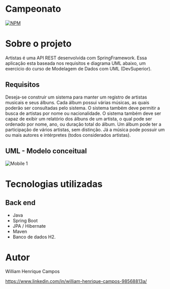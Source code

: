 # Campeonato 
[![NPM](https://img.shields.io/npm/l/react)](https://github.com/devsuperior/sds1-wmazoni/blob/master/LICENSE) 

# Sobre o projeto

Artistas é uma API REST desenvolvida com SpringFramework. Essa aplicação esta baseada nos requisitos e diagrama UML abaixo, um exercicio do curso de Modelagem de Dados com UML (DevSuperior).

## Requisitos
Deseja-se construir um sistema para manter um registro de artistas
musicais e seus álbuns. Cada álbum possui várias músicas, as quais poderão ser consultadas pelo
sistema. O sistema também deve permitir a busca de artistas por nome ou nacionalidade. O sistema
também deve ser capaz de exibir um relatório dos álbuns de um artista, o qual pode ser ordenado por
nome, ano, ou duração total do álbum. Um álbum pode ter a participação de vários artistas, sem
distinção. Já a música pode possuir um ou mais autores e intérpretes (todos considerados artistas).

## UML - Modelo conceitual
![Mobile 1](crud_rest_campeonato.png)

# Tecnologias utilizadas
## Back end
- Java
- Spring Boot
- JPA / Hibernate
- Maven
- Banco de dados H2.

# Autor

William Henrique Campos

https://www.linkedin.com/in/william-henrique-campos-98568813a/

